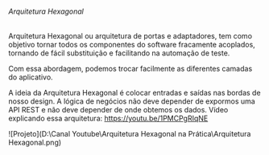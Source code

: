###### Arquitetura Hexagonal

Arquitetura Hexagonal ou arquitetura de portas e adaptadores, tem como objetivo tornar todos os componentes do software fracamente acoplados, tornando de fácil substituição e facilitando na automação de teste.

Com essa abordagem, podemos trocar facilmente as diferentes camadas do aplicativo.

A ideia da Arquitetura Hexagonal é colocar entradas e saídas nas bordas de nosso design. A lógica de negócios não deve depender de expormos uma API REST e não deve depender de onde obtemos os dados.
Vídeo explicando essa arquitetura: https://youtu.be/1PMCPgRIqNE

![Projeto](D:\Canal Youtube\Arquitetura Hexagonal na Prática\Arquitetura Hexagonal.png)
